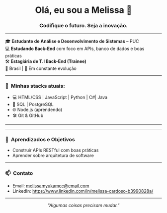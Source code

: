 <h1 align="center">Olá, eu sou a Melissa 👋</h1>
<h3 align="center">Codifique o futuro. Seja a inovação.</h3>

---

🎓 **Estudante de Análise e Desenvolvimento de Sistemas** – PUC  
💻 **Estudando Back-End** com foco em APIs, banco de dados e boas práticas  
🛠️ **Estagiária de T.I Back-End (Trainee)**  
📍 Brasil | 🌱 Em constante evolução

---

### 🚀 &nbsp;Minhas stacks atuais:
- 💻 HTML/CSS | JavaScript | Python | C#| Java
- 🧪 SQL | PostgreSQL
- 🌐 Node.js (aprendendo)
- 🛠️ Git & GitHub

---

---

### 🌸 &nbsp;Aprendizados e Objetivos
- Construir APIs RESTful com boas práticas
- Aprender sobre arquitetura de software


---

### 📫 &nbsp;Contato
- Email: melissamyukamcc@email.com  
- LinkedIn: https://www.linkedin.com/in/melissa-cardoso-b3990828a/


---

<p align="center"><i>"Algumas coisas precisam mudar."</i></p>

